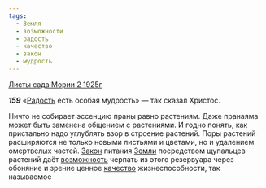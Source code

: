 ```yaml
---
tags:
  - Земля
  - возможности
  - радость
  - качество
  - закон
  - мудрость
---
```


[Листы сада Мории 2 1925г](https://127.0.0.1:4002/agni/1925)

___159___
«[Радость](../../../tags/#радость) есть особая мудрость» — так сказал Христос.   

Ничто не собирает эссенцию праны равно растениям. Даже пранаяма может быть заменена общением с растениями. И годно понять, как пристально надо углублять взор в строение растений. Поры растений расширяются не только новыми листьями и цветами, но и удалением омертвелых частей. [Закон](../../../tags/#закон) питания [Земли](../../../tags/#Земля) посредством щупальцев растений даёт [возможность](../../../tags/#возможности) черпать из этого резервуара через обоняние и зрение ценное [качество](../../../tags/#качество) жизнеспособности, так называемое 